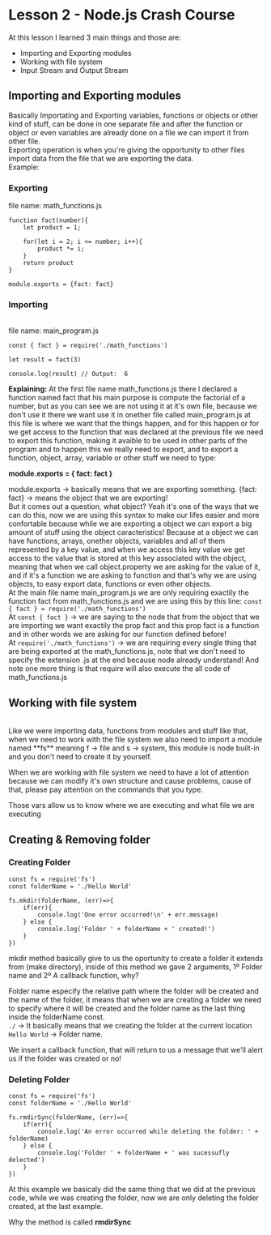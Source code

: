 # Lesson 2 - Node.js Crash Course


At this lesson I learned 3 main things and those are:
- Importing and Exporting modules
- Working with file system
- Input Stream and Output Stream


## Importing and Exporting modules

Basically Importating and Exporting variables, functions or objects or other kind of stuff, can be done in one separate file and after the function or object or even variables are already done on a file we can import it from other file.
<br>
Exporting operation is when you're giving the opportunity to other files import data from the file that we are exporting the data.
<br>
Example:
<br>

### Exporting
file name: math_functions.js
```
function fact(number){
    let product = 1;

    for(let i = 2; i <= number; i++){
        product *= i;
    }
    return product
}

module.exports = {fact: fact}
```


### Importing
<br>
file name: main_program.js

```
const { fact } = require('./math_functions')

let result = fact(3)

console.log(result) // Output:  6
```


**Explaining:** At the first file name math_functions.js there I declared a function named fact that his main purpose is compute the factorial of a number, but as you can see we are not using it at it's own file, because we don't use it there we want use it in onether file called main_program.js at this file is where we want that the things happen, and for this happen or for we get access to the function that was declared at the previous file we need to export this function, making it avaible to be used in other parts of the program and to happen this we really need to export, and to export a function, object, array, variable or other stuff we need to type:

**module.exports = { fact: fact }**

module.exports -> basically means that we are exporting something.
{fact: fact} -> means the object that we are exporting!
<br>
But it comes out a question, what object?
Yeah it's one of the ways that we can do this, now we are using this syntax to make our lifes easier and more confortable because while we are exporting a object we can export a big amount of stuff using the object caracteristics! Because at a object we can have functions, arrays, onether objects, variables and all of them represented by a key value, and when we access this key value we get access to the value that is stored at this key associated with the object, meaning that when we call object.property we are asking for the value of it, and if it's a function we are asking to function and that's why we are using objects, to easy export data, functions or even other objects.
<br>
At the main file name main_program.js we are only requiring exactily the function fact from math_functions.js and we are using this by this line: `const { fact } = require('./math_functions')`
<br>
At `const { fact }` -> we are saying to the node that from the object that we are importing we want exactily the prop fact and this prop fact is a function and in other words we are asking for our function defined before!
<br>
At `require('./math_functions')` -> we are requiring every single thing that are being exported at the math_functions.js, note that we don't need to specify the extension .js at the end because node already understand! And note one more thing is that require will also execute the all code of math_functions.js


## Working with file system
<br>
Like we were importing data, functions from modules and stuff like that, when we need to work with the file system we also need to import a module named **fs** meaning f -> file and s -> system, this module is node built-in and you don't need to create it by yourself.

When we are working with file system we need to have a lot of attention because we can modify it's own structure and cause problems, cause of that, please pay attention on the commands that you type.

Those vars allow us to know where we are executing and what file we are executing

## Creating & Removing folder

### Creating Folder

```
const fs = require('fs')
const folderName = './Hello World'

fs.mkdir(folderName, (err)=>{
    if(err){
        console.log('One error occurred!\n' + err.message)
    } else {
        console.log('Folder ' + folderName + ' created!')
    }
})
```

mkdir method basically give to us the oportunity to create a folder it extends from (make directory), inside of this method we gave 2 arguments, 1º Folder name and 2º A callback function, why?

Folder name especify the relative path where the folder will be created and the name of the folder, it means that when we are creating a folder we need to specify where it will be created and the folder name as the last thing inside the folderName const.
<br>
`./` -> It basically means that we creating the folder at the current location
`Hello World` -> Folder name.

We insert a callback function, that will return to us a message that we'll alert us if the folder was created or no!

### Deleting Folder

```
const fs = require('fs')
const folderName = './Hello World'

fs.rmdirSync(folderName, (err)=>{
    if(err){
        console.log('An error occurred while deleting the folder: ' + folderName)
    } else {
        console.log('Folder ' + folderName + ' was sucessufly delected')
    }
})
```

At this example we basicaly did the same thing that we did at the previous code, while we was creating the folder, now we are only deleting the folder created, at the last example.

Why the method is called **rmdirSync**